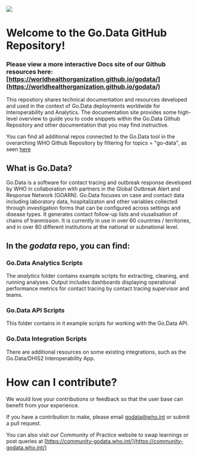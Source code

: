 ![](https://github.com/WorldHealthOrganization/godata/blob/master/docs/assets/godata-logo.png)

# Welcome to the Go.Data GitHub Repository!
### Please view a more interactive Docs site of our Github resources here: [https://worldhealthorganization.github.io/godata/](https://worldhealthorganization.github.io/godata/)

This repostiory shares technical documentation and resources developed and used in the context of Go.Data deployments worldwide for Interoperability and Analytics.
The documentation site provides some high-level overview to guide you to code snippets within the Go.Data Github Repository and other documentation that you may find instructive.

You can find all additional repos connected to the Go.Data tool in the overarching WHO Github Repository by filtering for topics = "go-data", as seen [here](https://github.com/WorldHealthOrganization?q=go-data&type=&language=)

## What is Go.Data?
Go.Data is a software for contact tracing and outbreak response developed by WHO in collaboration with partners in the Global Outbreak Alert and Response Network (GOARN). Go.Data focuses on case and contact data including laboratory data, hospitalizaton and other variables collected through investigation forms that can be configured across settings and disease types. It generates contact follow-up lists and viusalisation of chains of tranmission. It is currently in use in over 60 countries / territories, and in over 80 different institutions at the national or subnational level.

## In the *godata* repo, you can find:

###  Go.Data Analytics Scripts
The *analytics* folder contains example scripts for extracting, cleaning, and running analyses. Output includes dashboards displaying operational performance metrics for contact tracing by contact tracing supervisor and teams. 

### Go.Data API Scripts
This folder contains in it example scripts for working with the Go.Data API.

### Go.Data Integration Scripts
There are additional resources on some existing integrations, such as the Go.Data/DHIS2 Interoperability App.

# How can I contribute?
We would love your contributions or feedback so that the user base can benefit from your experience. 

If you have a contribution to make, please email godata@who.int or submit a pull request. 

You can also visit our Community of Practice website to swap learnings or post queries at [https://community-godata.who.int/](https://community-godata.who.int/)
